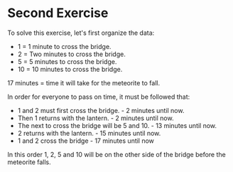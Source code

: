 # Second Exercise

To solve this exercise, let's first organize the data:

* 1 = 1 minute to cross the bridge.
* 2 = Two minutes to cross the bridge.
* 5 = 5 minutes to cross the bridge.
* 10 = 10 minutes to cross the bridge.

17 minutes = time it will take for the meteorite to fall.

In order for everyone to pass on time, it must be followed that:

* 1 and 2 must first cross the bridge. - 2 minutes until now.
* Then 1 returns with the lantern. - 2 minutes until now.
* The next to cross the bridge will be 5 and 10. - 13 minutes until now.
* 2 returns with the lantern. - 15 minutes until now.
* 1 and 2 cross the bridge - 17 minutes until now 

In this order 1, 2, 5 and 10 will be on the other side of the bridge before the meteorite falls.
